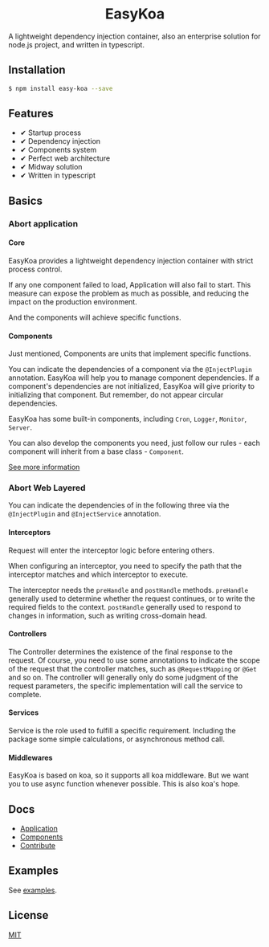 <h1 align="center">EasyKoa</h1>

A lightweight dependency injection container, also an enterprise solution for node.js project, and written in typescript.

## Installation

```bash
$ npm install easy-koa --save
```

## Features

- ✔︎ Startup process
- ✔︎ Dependency injection
- ✔︎ Components system
- ✔︎ Perfect web architecture
- ✔︎ Midway solution
- ✔︎ Written in typescript

## Basics

### Abort application

#### Core

EasyKoa provides a lightweight dependency injection container with strict process control.

If any one component failed to load, Application will also fail to start.  This measure can expose the problem as much as possible, and reducing the impact on the production environment.

And the components will achieve specific functions.

#### Components

Just mentioned, Components are units that implement specific functions.

You can indicate the dependencies of a component via the `@InjectPlugin` annotation. EasyKoa will help you to manage component dependencies. If a component's dependencies are not initialized, EasyKoa will give priority to initializing that component. But remember, do not appear circular dependencies.

EasyKoa has some built-in components, including `Cron`, `Logger`, `Monitor`, `Server`.

You can also develop the components you need, just follow our rules - each component will inherit from a base class - `Component`.

[See more information](./component.md)

### Abort Web Layered

You can indicate the dependencies of in the following three via the `@InjectPlugin` and `@InjectService` annotation.

#### Interceptors

Request will enter the interceptor logic before entering others.

When configuring an interceptor, you need to specify the path that the interceptor matches and which interceptor to execute.

The interceptor needs the `preHandle` and `postHandle` methods. `preHandle` generally used to determine whether the request continues, or to write the required fields to the context. `postHandle` generally used to respond to changes in information, such as writing cross-domain head.

#### Controllers

The Controller determines the existence of the final response to the request. Of course, you need to use some annotations to indicate the scope of the request that the controller matches, such as `@RequestMapping` or `@Get` and so on. The controller will generally only do some judgment of the request parameters, the specific implementation will call the service to complete.

#### Services

Service is the role used to fulfill a specific requirement. Including the package some simple calculations, or asynchronous method call.

#### Middlewares

EasyKoa is based on koa, so it supports all koa middleware. But we want you to use async function whenever possible. This is also koa's hope.

## Docs

- [Application](./docs/components.md)
- [Components](./docs/components.md)
- [Contribute](./docs/contribute.md)

## Examples

See [examples](./examples).

## License

[MIT](./LICENSE)